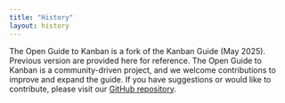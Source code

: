 ```yaml
---
title: "History"
layout: history
---
```


The Open Guide to Kanban is a fork of the Kanban Guide (May 2025). Previous version are provided here for reference. The Open Guide to Kanban is a community-driven project, and we welcome contributions to improve and expand the guide. If you have suggestions or would like to contribute, please visit our [GitHub repository](https://github.com/KanbanGuides/KanbanGuides).

